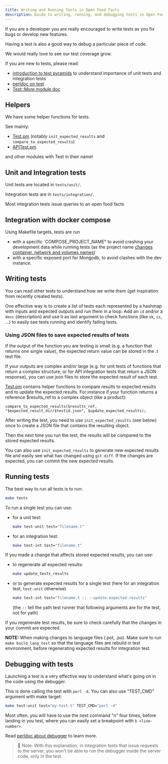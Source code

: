 ```yaml
---
title: Writing and Running Tests in Open Food Facts
description: Guide to writing, running, and debugging tests in Open Food Facts, including unit tests, integration tests, and continuous integration workflows
---
```


<!-- # How to write and run tests -->

If you are a developer you are really encouraged to write tests as you fix bugs or develop new features.

Having a test is also a good way to debug a particular piece of code.

We would really love to see our test coverage grow.

If you are new to tests, please read:
- [introduction to test pyramids](https://automationstepbystep.com/2020/05/02/what-is-a-test-pyramid/) to understand importance of unit tests and integration tests
- [perldoc on test](https://perldoc.perl.org/Test)
- [Test::More module doc](https://perldoc.perl.org/Test::More)


## Helpers

We have some helper functions for tests.

See mainly:
* [Test.pm](https://openfoodfacts.github.io/openfoodfacts-server/dev/ref-perl-pod/ProductOpener/Test.html) (notably `init_expected_results` and `compare_to_expected_results`)
* [APITest.pm](https://openfoodfacts.github.io/openfoodfacts-server/dev/ref-perl-pod/ProductOpener/APITest.html)

and other modules with Test in their name!


## Unit and Integration tests

Unit tests are located in `tests/unit/`.

Integration tests are in `tests/integration/`.

Most integration tests issue queries to an open food facts

## Integration with docker compose

Using Makefile targets, tests are run 
* with a specific `COMPOSE_PROJECT_NAME° to avoid crashing your development data while running tests (as the project name [changes container, network and volumes names](https://docs.docker.com/compose/environment-variables/envvars/#compose_project_name))
* with a specific exposed port for Mongodb, to avoid clashes with the dev instance.

## Writing tests

You can read other tests to understand how we write them (get inspiration from recently created tests).

One effective way is to create a list of tests each represented by a hashmap with inputs and expected outputs and run them in a loop. Add an `id` and/or a `desc` (description) and use it as last argument to check functions (like `ok`, `is`, …) to easily see tests running and identify failing tests.

### Using JSON files to save expected results of tests

If the output of the function you are testing is small (e.g. a function that returns one single value), the expected return value can be stored in the .t test file.

If your outputs are complex and/or large (e.g. for unit tests of functions that return a complex structure, or for API integration tests that return a JSON response), you can use json files to store the expected result of each test. 

[Test.pm](https://openfoodfacts.github.io/openfoodfacts-server/dev/ref-perl-pod/ProductOpener/Test.html) contains helper functions to compare results to expected results and to update the expected results. For instance if your function returns a reference $results_ref to a complex object (like a product):

`compare_to_expected_results($results_ref, "$expected_result_dir/$testid.json", $update_expected_results);`

After writing the test, you need to use `init_expected_results` (see below) once to create a JSON file that contains the resulting object.

Then the next time you run the test, the results will be compared to the stored expected results.

You can also use `init_expected_results` to generate new expected results file and easily see what has changed using `git diff`. If the changes are expected, you can commit the new expected results.


## Running tests

The best way to run all tests is to run:

```bash
make tests
```

To run a single test you can use:

* for a unit test:
   ```bash
   make test-unit test="filename.t"
   ```
* for an integration test:
   ```bash
   make test-int test="filename.t"
   ```

If you made a change that affects stored expected results, you can use:

* to regenerate all expected results:
  ```bash
  make update_tests_results
  ```
* or to generate expected results for a single test
  (here for an integration test, `test-unit` otherwise)
  ```bash
  make test-int test="filename.t :: --update-expected-results"
  ```
  (the `::` tell the yath test runner that following arguments are for the test, not for yath)

If you regenerate test results, be sure to check carefully that the changes in your commit are expected.

**NOTE:** When making changes to language files (.pot, .po). Make sure to run `make build_lang_test` so that the language files are rebuild in test environment, before regenerating expected results for integration test.


## Debugging with tests

Launching a test is a very effective way to understand what's going on in the code using the debugger.

This is done calling the test with `perl -d`.
You can also use "TEST_CMD" argument with make target:

```bash
make test-unit test="my-test.t" TEST_CMD="perl -d"
```

Most often, you will have to use the next command "n" four times, before landing in you test, where you can easily set a breakpoint with `b <line-number>`.

Read [perldoc about debugger](https://perldoc.perl.org/perldebug) to learn more.


> :pencil: Note: With this explanation, in integration tests that issue requests to the server, you won't be able to run the debugger inside the server code, only in the test.

